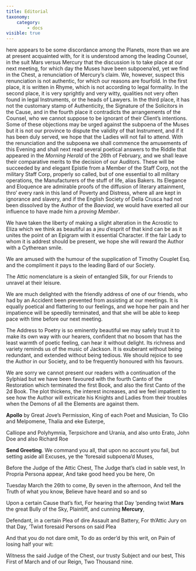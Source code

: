 ```yaml
---
title: Editorial
taxonomy:
    category:
        - docs
visible: true
---
```


here appears to be some discordance among the Planets, more than we are at present acquainted with, for it is understood among the leading Counsel, in the suit Mars versus Mercury that the discussion is to take place at our next meeting, for which day the Muses have been subpoena’ed, yet we find in the Chest, a renunciation of Mercury’s claim. We, however, suspect this renunciation is not authentic, for which our reasons are fourfold. In the first place, it is written in Rhyme, which is not according to legal formality. In the second place, it is very sprightly and very witty, qualities not very often found in legal Instruments, or the heads of Lawyers. In the third place, it has not the customary stamp of Authenticity, the Signature of the Solicitors in the Cause, and in the fourth place it contradicts the arrangements of the Counsel, who we cannot suppose to be ignorant of their Client’s intentions. Some of these objections may be urged against the subpoena of the Muses but it is not our province to dispute the validity of that Instrument, and if it has been duly served, we hope that the Ladies will not fail to attend. With the renunciation and the subpoena we shall commence the amusements of this Evening and shall next read several poetical answers to the Riddle that appeared in the *Morning Herald* of the 26th of February, and we shall leave their comparative merits to the decision of our Auditors. These will be succeeded by and elegant Epistle from a Member of the Staff Corp, not the military Staff Corp, properly so called, but of one essential to all military operations, the Manufacturers of the stuff of life, alias Bakers. Its Elegance and Eloquence are admirable proofs of the diffusion of literary attainment, thro’ every rank in this land of Poverty and Distress, where all are kept in ignorance and slavery, and if the English Society of Della Crusca had not been dissolved by the Author of the *Baeviad*, we would have exerted all our influence to have made him a *proving Member*.

We have taken the liberty of making a slight alteration in the Acrostic to Eliza which we think as beautiful as a jeu d’esprit of that kind can be as it unites the point of an Epigram with it essential Character. If the fair Lady to whom it is addrest should be present, we hope she will reward the Author with a Cytherean smile.

We are amused with the humour of the supplication of Timothy Couplet Esq. and the compliment it pays to the leading Bard of our Society.

The Attic nomenclature is a skein of entangled Silk, for our Friends to unravel at their leisure.

We are much delighted with the friendly address of one of our friends, who had by an Accident been prevented from assisting at our meetings. It is equally poetical and flattering to our feelings, and we hope her pain and her impatience will be speedily terminated, and that she will be able to keep pace with time before our next meeting.

The Address to Poetry is so eminently beautiful we may safely trust it to make its own way with our hearers, confident that no bosom that has the least warmth of poetic feeling, can hear it without delight. Its richness and variety reminds us of the music of Jackson. It is exuberant without being redundant, and extended without being tedious. We should rejoice to see the Author in our Society, and to be frequently honoured with his favours.

We are sorry we cannot present our readers with a continuation of the Sylphiad but we have been favoured with the fourth Canto of the Restoration which terminated the first Book, and also the first Canto of the 2d Book. The plot thickens, the interest increases, and we feel impatient to see how the Author will extricate his Knights and Ladies from their troubles when the Demons of all the Elements are against them.

**Apollo** by Great Jove’s Permission, King of each Poet and Musician, To Clio and Melpomene, Thalia and eke Euterpe,

Calliope and Polyhymnia, Terpsichore and Urania, and also unto Erato, John Doe and also Richard Roe

**Send Greeting**. We command you all, that upon no account you fail, but setting aside all Excuses, ye the ’foresaid subpoena’d Muses,

Before the Judge of the Attic Chest, The Judge that’s clad in sable vest, In Propria Persona appear, And take good heed you be here, On

Tuesday March the 26th to come, By seven in the afternoon, And tell the Truth of what you know, Believe have heard and so and so

Upon a certain Cause that’s fixt, For hearing that Day ’pending twixt **Mars** the great Bully of the Sky, Plaintiff, and cunning **Mercury**,

Defendant, in a certain Plea of dire Assault and Battery, For th’Attic Jury on that Day, ’Twixt foresaid Persons on said Plea

And that you do not dare omit, To do as order’d by this writ, on Pain of losing half your wit:

Witness the said Judge of the Chest, our trusty Subject and our best, This First of March and of our Reign, Two Thousand nine.